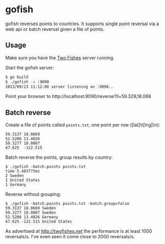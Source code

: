 # gofish

gofish reverses points to countries. It supports single point reversal via a web api or batch reversal given a file of points.

## Usage

Make sure you have the [Two Fishes](http://twofishes.net) server running. 

Start the gofish server: 

```bash
$ go build
$ ./gofish -a :9090 
2013/09/23 11:12:08 server listening on :9090..
```

Point your browser to http://localhost:9090/reverse?ll=59.329,18.068

## Batch reverse

Create a file of points called `points.txt`, one point per row ([lat]\t[lng]\n):

```
59.3137 18.0669
52.5206 13.4026
59.3277 18.0087
47.625  -122.515
```

Batch reverse the points, group results by country:

```
$ ./gofish -batch.points points.txt
time 5.403775ms
2 Sweden
1 United States
1 Germany
```

Reverse without grouping:

```
$ ./gofish -batch.points points.txt -batch.group=false
59.3137 18.0669 Sweden
59.3277 18.0087 Sweden
52.5206 13.4026 Germany
47.625 -122.515 United States
```

As advertised at http://twofishes.net the performance is at least 1000 reversals/s. I've even seen it come close to 2000 reversals/s.
